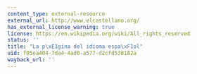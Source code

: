 ```yaml
---
content_type: external-resource
external_url: http://www.elcastellano.org/
has_external_license_warning: true
license: https://en.wikipedia.org/wiki/All_rights_reserved
status: ''
title: "La p\xE1gina del idioma espa\xF1ol"
uid: f05ea404-7da4-4ad0-a577-d2cfd538182a
wayback_url: ''
---
```


